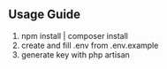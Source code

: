 ## Usage Guide

1) npm install | composer install
2) create and fill .env from .env.example
3) generate key with php artisan

